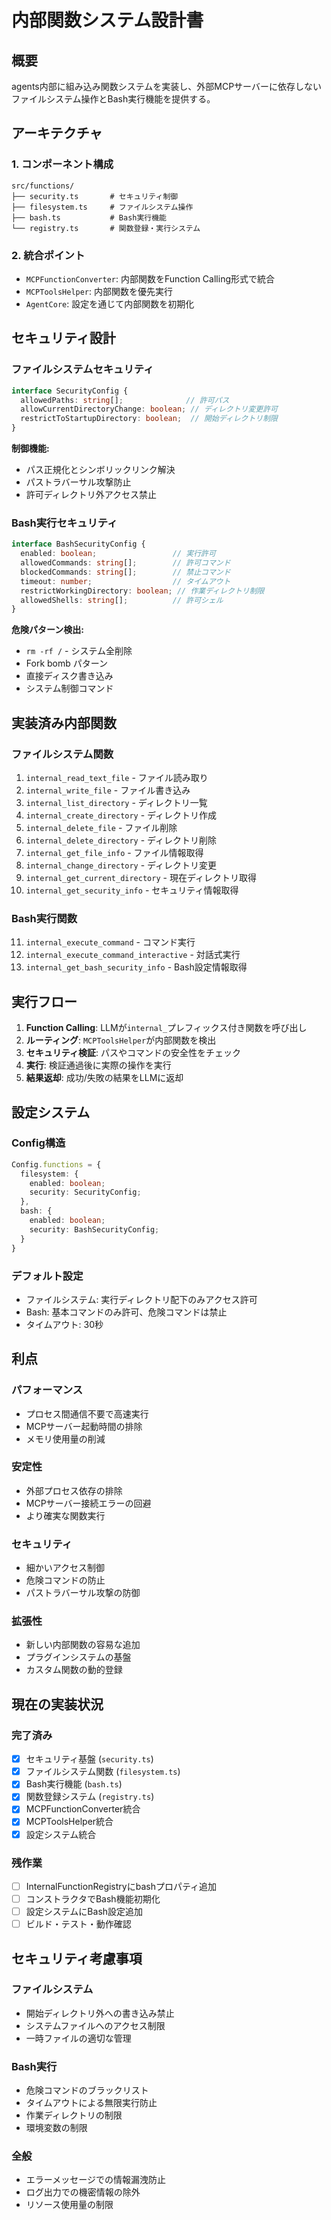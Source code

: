 # 内部関数システム設計書

## 概要
agents内部に組み込み関数システムを実装し、外部MCPサーバーに依存しないファイルシステム操作とBash実行機能を提供する。

## アーキテクチャ

### 1. コンポーネント構成
```
src/functions/
├── security.ts       # セキュリティ制御
├── filesystem.ts     # ファイルシステム操作
├── bash.ts           # Bash実行機能
└── registry.ts       # 関数登録・実行システム
```

### 2. 統合ポイント
- `MCPFunctionConverter`: 内部関数をFunction Calling形式で統合
- `MCPToolsHelper`: 内部関数を優先実行
- `AgentCore`: 設定を通じて内部関数を初期化

## セキュリティ設計

### ファイルシステムセキュリティ
```typescript
interface SecurityConfig {
  allowedPaths: string[];              // 許可パス
  allowCurrentDirectoryChange: boolean; // ディレクトリ変更許可
  restrictToStartupDirectory: boolean;  // 開始ディレクトリ制限
}
```

**制御機能:**
- パス正規化とシンボリックリンク解決
- パストラバーサル攻撃防止
- 許可ディレクトリ外アクセス禁止

### Bash実行セキュリティ
```typescript
interface BashSecurityConfig {
  enabled: boolean;                 // 実行許可
  allowedCommands: string[];        // 許可コマンド
  blockedCommands: string[];        // 禁止コマンド
  timeout: number;                  // タイムアウト
  restrictWorkingDirectory: boolean; // 作業ディレクトリ制限
  allowedShells: string[];          // 許可シェル
}
```

**危険パターン検出:**
- `rm -rf /` - システム全削除
- Fork bomb パターン
- 直接ディスク書き込み
- システム制御コマンド

## 実装済み内部関数

### ファイルシステム関数
1. `internal_read_text_file` - ファイル読み取り
2. `internal_write_file` - ファイル書き込み
3. `internal_list_directory` - ディレクトリ一覧
4. `internal_create_directory` - ディレクトリ作成
5. `internal_delete_file` - ファイル削除
6. `internal_delete_directory` - ディレクトリ削除
7. `internal_get_file_info` - ファイル情報取得
8. `internal_change_directory` - ディレクトリ変更
9. `internal_get_current_directory` - 現在ディレクトリ取得
10. `internal_get_security_info` - セキュリティ情報取得

### Bash実行関数
11. `internal_execute_command` - コマンド実行
12. `internal_execute_command_interactive` - 対話式実行
13. `internal_get_bash_security_info` - Bash設定情報取得

## 実行フロー

1. **Function Calling**: LLMが`internal_`プレフィックス付き関数を呼び出し
2. **ルーティング**: `MCPToolsHelper`が内部関数を検出
3. **セキュリティ検証**: パスやコマンドの安全性をチェック
4. **実行**: 検証通過後に実際の操作を実行
5. **結果返却**: 成功/失敗の結果をLLMに返却

## 設定システム

### Config構造
```typescript
Config.functions = {
  filesystem: {
    enabled: boolean;
    security: SecurityConfig;
  },
  bash: {
    enabled: boolean;
    security: BashSecurityConfig;
  }
}
```

### デフォルト設定
- ファイルシステム: 実行ディレクトリ配下のみアクセス許可
- Bash: 基本コマンドのみ許可、危険コマンドは禁止
- タイムアウト: 30秒

## 利点

### パフォーマンス
- プロセス間通信不要で高速実行
- MCPサーバー起動時間の排除
- メモリ使用量の削減

### 安定性
- 外部プロセス依存の排除
- MCPサーバー接続エラーの回避
- より確実な関数実行

### セキュリティ
- 細かいアクセス制御
- 危険コマンドの防止
- パストラバーサル攻撃の防御

### 拡張性
- 新しい内部関数の容易な追加
- プラグインシステムの基盤
- カスタム関数の動的登録

## 現在の実装状況

### 完了済み
- [x] セキュリティ基盤 (`security.ts`)
- [x] ファイルシステム関数 (`filesystem.ts`)  
- [x] Bash実行機能 (`bash.ts`)
- [x] 関数登録システム (`registry.ts`)
- [x] MCPFunctionConverter統合
- [x] MCPToolsHelper統合
- [x] 設定システム統合

### 残作業
- [ ] InternalFunctionRegistryにbashプロパティ追加
- [ ] コンストラクタでBash機能初期化
- [ ] 設定システムにBash設定追加
- [ ] ビルド・テスト・動作確認

## セキュリティ考慮事項

### ファイルシステム
- 開始ディレクトリ外への書き込み禁止
- システムファイルへのアクセス制限
- 一時ファイルの適切な管理

### Bash実行
- 危険コマンドのブラックリスト
- タイムアウトによる無限実行防止
- 作業ディレクトリの制限
- 環境変数の制限

### 全般
- エラーメッセージでの情報漏洩防止
- ログ出力での機密情報の除外
- リソース使用量の制限